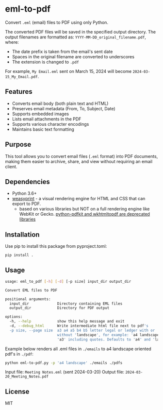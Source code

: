 # eml-to-pdf

Convert `.eml` (email) files to PDF using only Python.

The converted PDF files will be saved in the specified output directory.
The output filenames are formatted as:
`YYYY-MM-DD_original_filename.pdf`, where:

- The date prefix is taken from the email's sent date
- Spaces in the original filename are converted to underscores
- The extension is changed to `.pdf`

For example, `My Email.eml` sent on March 15, 2024 will become
`2024-03-15_My_Email.pdf`.

## Features

- Converts email body (both plain text and HTML)
- Preserves email metadata (From, To, Subject, Date)
- Supports embedded images
- Lists email attachments in the PDF
- Supports various character encodings
- Maintains basic text formatting

## Purpose

This tool allows you to convert email files (`.eml` format) into PDF documents,
making them easier to archive, share, and view without requiring an email
client.

## Dependencies

- Python 3.6+
- [weasyprint](https://weasyprint.org/) - a visual rendering engine for HTML
and CSS that can export to PDF.
  - based on various libraries but NOT on a full rendering engine like WebKit
  or Gecko. [python-pdfkit and wkhtmltopdf are deprecated libraries](
  https://github.com/JazzCore/python-pdfkit?tab=readme-ov-file#deprecation-warning)

## Installation

Use pip to install this package from pyproject.toml:

```bash
pip install .
```

## Usage

```bash
usage: eml_to_pdf [-h] [-d] [-p size] input_dir output_dir

Convert EML files to PDF

positional arguments:
  input_dir             Directory containing EML files
  output_dir            Directory for PDF output

options:
  -h, --help            show this help message and exit
  -d, --debug_html      Write intermediate html file next to pdf's
  -p size, --page size  a3 a4 a5 b4 b5 letter legal or ledger with or
                        without 'landscape', for example: 'a4 landscape' or
                        'a3' including quotes. Defaults to 'a4' and 'landscape'.
```

Example below renders all .eml files in `./emails` to a4 landscape oriented pdf's
in `./pdf`:

```bash
python eml-to-pdf.py -p 'a4 landscape' ./emails ./pdfs
```

Input file: `Meeting Notes.eml` (sent 2024-03-20)
Output file: `2024-03-20_Meeting_Notes.pdf`

## License

MIT
